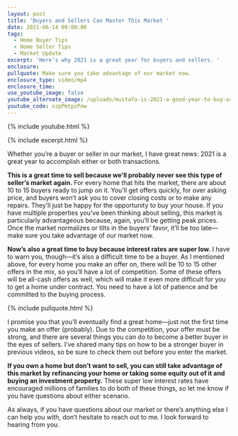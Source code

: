 ```yaml
---
layout: post
title: 'Buyers and Sellers Can Master This Market '
date: 2021-06-14 00:00:00
tags:
  - Home Buyer Tips
  - Home Seller Tips
  - Market Update
excerpt: 'Here’s why 2021 is a great year for buyers and sellers. '
enclosure:
pullquote: Make sure you take advantage of our market now.
enclosure_type: video/mp4
enclosure_time:
use_youtube_image: false
youtube_alternate_image: /uploads/mustafa-is-2021-a-good-year-to-buy-or-sell-real-estate-yt.jpg
youtube_code: xzpPmtpzPow
---
```

{% include youtube.html %}

{% include excerpt.html %}

Whether you’re a buyer or seller in our market, I have great news: 2021 is a great year to accomplish either or both transactions.

**This is a great time to sell because we’ll probably never see this type of seller’s market again.** For every home that hits the market, there are about 10 to 15 buyers ready to jump on it. You’ll get offers quickly, for over asking price, and buyers won’t ask you to cover closing costs or to make any repairs. They’ll just be happy for the opportunity to buy your house. If you have multiple properties you’ve been thinking about selling, this market is particularly advantageous because, again, you’ll be getting peak prices. Once the market normalizes or tilts in the buyers’ favor, it’ll be too late—make sure you take advantage of our market now.&nbsp;

**Now’s also a great time to buy because interest rates are super low.** I have to warn you, though—it’s also a difficult time to be a buyer. As I mentioned above, for every home you make an offer on, there will be 10 to 15 other offers in the mix, so you’ll have a lot of competition. Some of these offers will be all-cash offers as well, which will make it even more difficult for you to get a home under contract. You need to have a lot of patience and be committed to the buying process.&nbsp;

{% include pullquote.html %}

I promise you that you’ll eventually find a great home—just not the first time you make an offer (probably). Due to the competition, your offer must be strong, and there are several things you can do to become a better buyer in the eyes of sellers. I’ve shared many tips on how to be a stronger buyer in previous videos, so be sure to check them out before you enter the market.

**If you own a home but don’t want to sell, you can still take advantage of this market by refinancing your home or taking some equity out of it and buying an investment property.** These super low interest rates have encouraged millions of families to do both of these things, so let me know if you have questions about either scenario.&nbsp;

As always, if you have questions about our market or there’s anything else I can help you with, don’t hesitate to reach out to me. I look forward to hearing from you.&nbsp;
